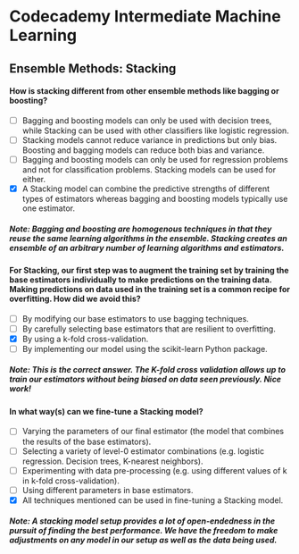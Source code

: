 # Codecademy Intermediate Machine Learning
## Ensemble Methods: Stacking

#### How is stacking different from other ensemble methods like bagging or boosting?

- [ ] Bagging and boosting models can only be used with decision trees, while Stacking can be used with other classifiers like logistic regression.
- [ ] Stacking models cannot reduce variance in predictions but only bias. Boosting and bagging models can reduce both bias and variance.
- [ ] Bagging and boosting models can only be used for regression problems and not for classification problems. Stacking models can be used for either.
- [x] A Stacking model can combine the predictive strengths of different types of estimators whereas bagging and boosting models typically use one estimator.

##### Note: Bagging and boosting are homogenous techniques in that they reuse the same learning algorithms in the ensemble. Stacking creates an ensemble of an arbitrary number of learning algorithms and estimators.

#### For Stacking, our first step was to augment the training set by training the base estimators individually to make predictions on the training data. Making predictions on data used in the training set is a common recipe for overfitting. How did we avoid this?

- [ ] By modifying our base estimators to use bagging techniques.
- [ ] By carefully selecting base estimators that are resilient to overfitting.
- [x] By using a k-fold cross-validation.
- [ ] By implementing our model using the scikit-learn Python package.

##### Note: This is the correct answer. The K-fold cross validation allows up to train our estimators without being biased on data seen previously. Nice work!

#### In what way(s) can we fine-tune a Stacking model?

- [ ] Varying the parameters of our final estimator (the model that combines the results of the base estimators).
- [ ] Selecting a variety of level-0 estimator combinations (e.g. logistic regression. Decision trees, K-nearest neighbors).
- [ ] Experimenting with data pre-processing (e.g. using different values of k in k-fold cross-validation).
- [ ] Using different parameters in base estimators.
- [x] All techniques mentioned can be used in fine-tuning a Stacking model.

##### Note: A stacking model setup provides a lot of open-endedness in the pursuit of finding the best performance. We have the freedom to make adjustments on any model in our setup as well as the data being used.
